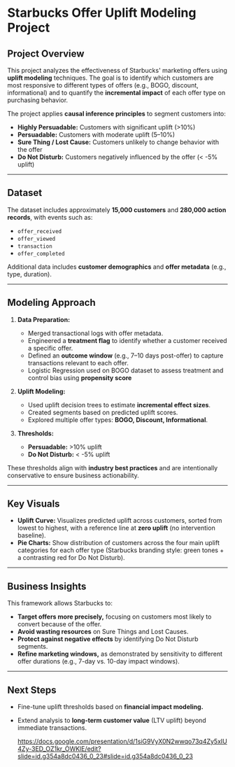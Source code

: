 # Starbucks Offer Uplift Modeling Project

## Project Overview

This project analyzes the effectiveness of Starbucks' marketing offers using **uplift modeling** techniques. The goal is to identify which customers are most responsive to different types of offers (e.g., BOGO, discount, informational) and to quantify the **incremental impact** of each offer type on purchasing behavior.

The project applies **causal inference principles** to segment customers into:

- **Highly Persuadable:** Customers with significant uplift (>10%)
- **Persuadable:** Customers with moderate uplift (5–10%)
- **Sure Thing / Lost Cause:** Customers unlikely to change behavior with the offer
- **Do Not Disturb:** Customers negatively influenced by the offer (< -5% uplift)

---

## Dataset

The dataset includes approximately **15,000 customers** and **280,000 action records**, with events such as:

- `offer_received`
- `offer_viewed`
- `transaction`
- `offer_completed`

Additional data includes **customer demographics** and **offer metadata** (e.g., type, duration).

---

## Modeling Approach

1. **Data Preparation:**
   - Merged transactional logs with offer metadata.
   - Engineered a **treatment flag** to identify whether a customer received a specific offer.
   - Defined an **outcome window** (e.g., 7–10 days post-offer) to capture transactions relevant to each offer.
   - Logistic Regression used on BOGO dataset to assess treatment and control bias using **propensity score**

2. **Uplift Modeling:**
   - Used uplift decision trees to estimate **incremental effect sizes**.
   - Created segments based on predicted uplift scores.
   - Explored multiple offer types: **BOGO, Discount, Informational**.

3. **Thresholds:**
   - **Persuadable:** >10% uplift
   - **Do Not Disturb:** < -5% uplift

These thresholds align with **industry best practices** and are intentionally conservative to ensure business actionability.

---

## Key Visuals

- **Uplift Curve:** Visualizes predicted uplift across customers, sorted from lowest to highest, with a reference line at **zero uplift** (no intervention baseline).
- **Pie Charts:** Show distribution of customers across the four main uplift categories for each offer type (Starbucks branding style: green tones + a contrasting red for Do Not Disturb).

---

## Business Insights

This framework allows Starbucks to:

- **Target offers more precisely,** focusing on customers most likely to convert because of the offer.
- **Avoid wasting resources** on Sure Things and Lost Causes.
- **Protect against negative effects** by identifying Do Not Disturb segments.
- **Refine marketing windows,** as demonstrated by sensitivity to different offer durations (e.g., 7-day vs. 10-day impact windows).

---

## Next Steps

- Fine-tune uplift thresholds based on **financial impact modeling.**
- Extend analysis to **long-term customer value** (LTV uplift) beyond immediate transactions.

  https://docs.google.com/presentation/d/1siG9VyX0N2wwqo73q4Zy5xIU4Zy-3ED_OZ1kr_OWKlE/edit?slide=id.g354a8dc0436_0_23#slide=id.g354a8dc0436_0_23
